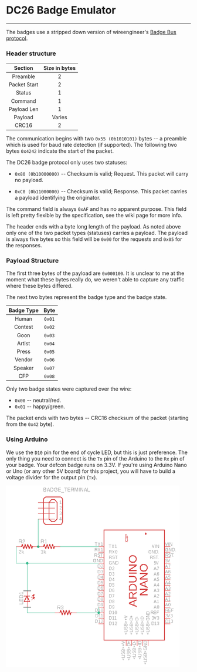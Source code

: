 # DC26 Badge Emulator
---
The badges use a stripped down version of wireengineer's 
[Badge Bus protocol](https://github.com/Wireb/badge_bus/wiki).

### Header structure

Section  | Size in bytes
:---: | :---:
Preamble | 2
Packet Start | 2
Status | 1
Command | 1
Payload Len | 1
Payload | Varies
CRC16 | 2

The communication begins with two `0x55 (0b1010101)` bytes -- a preamble
which is used for baud rate detection (if supported). The following two
bytes `0x4242` indicate the start of the packet.

The DC26 badge protocol only uses two statuses:

   * `0x80 (0b10000000)` -- Checksum is valid; Request. This packet will carry
     no payload.

   * `0xC0 (0b11000000)` -- Checksum is valid; Response. This packet carries a
     payload identifying the originator.

The command field is always `0xAF` and has no apparent purpose. This field is 
left pretty flexible by the specification, see the wiki page for more info.

The header ends with a byte long length of the payload. As noted above only one
of the two packet types (statuses) carries a payload. The payload is always five bytes so 
this field will be `0x00` for the requests and `0x05` for the responses.

### Payload Structure

The first three bytes of the payload are `0x000100`. It is unclear to me at the 
moment what these bytes really do, we weren't able to capture any traffic where 
these bytes differed.

The next two bytes represent the badge type and the badge state.

Badge Type | Byte
:---: | :---:
Human | `0x01`
Contest | `0x02`
Goon | `0x03`
Artist | `0x04`
Press | `0x05`
Vendor | `0x06`
Speaker | `0x07`
CFP | `0x08`

Only two badge states were captured over the wire:
  * `0x00` -- neutral/red.
  * `0x01` -- happy/green.

The packet ends with two bytes -- CRC16 checksum of the packet (starting from
the `0x42` byte).

### Using Arduino

We use the `D10` pin for the end of cycle LED, but this is just preference. The only 
thing you need to connect is the `Tx` pin of the Arduino to the `Rx` pin of your badge. 
Your defcon badge runs on 3.3V. If you're using Arduino Nano or Uno (or any other 5V
board) for this project, you will have to build a voltage divider for the output pin (`Tx`).

![schematic](img/schem.png)
